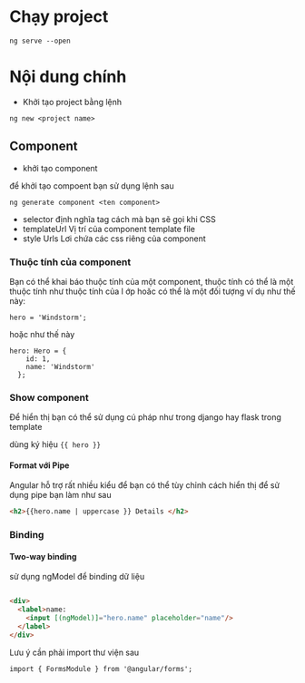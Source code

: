 # Chạy project 

```angular2
ng serve --open
```

# Nội dung chính 

* Khởi tạo project bằng lệnh 

```angularjs
ng new <project name>
```

## Component 

* khởi tạo component 

để khởi tạo compoent bạn sử dụng lệnh sau 
```angularjs
ng generate component <ten component>
```

- selector 
định nghĩa tag  cách mà bạn sẽ gọi khi CSS 
- templateUrl 
Vị trí của component template file 
- style Urls 
Lơi chứa các css riêng của component 

### Thuộc tính của component 
Bạn có thể khai báo thuộc tính của một component, thuộc tính có thể là một thuộc tính như thuộc tính của l
ớp hoăc có thể là một đối tượng ví dụ như thế này:

```angularjs
hero = 'Windstorm';
```

hoặc như thế này 

```angularjs
hero: Hero = {
    id: 1,
    name: 'Windstorm'
  };
```

### Show component 

Để hiển thị bạn có thể sử dụng cú pháp như trong django hay flask trong template 

dùng ký hiệu ```{{ hero }}```

#### Format với Pipe 

Angular hỗ trợ rất nhiều kiểu để bạn có thể tùy chỉnh cách hiển thị để sử dụng pipe bạn làm như sau

```html
<h2>{{hero.name | uppercase }} Details </h2>

```
### Binding 

#### Two-way binding 

sử dụng ngModel để binding dữ liệu

```html

<div>
  <label>name:
    <input [(ngModel)]="hero.name" placeholder="name"/>
  </label>
</div>

```

Lưu ý cần phải import thư viện sau 

```angularjs
import { FormsModule } from '@angular/forms';
```
